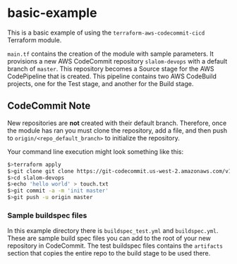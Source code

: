 # basic-example

This is a basic example of using the `terraform-aws-codecommit-cicd` Terraform module.

`main.tf` contains the creation of the module with sample parameters. It provisions a new AWS CodeCommit repository `slalom-devops` with a default branch of `master`. This repository becomes a Source stage for the AWS CodePipeline that is created. This pipeline contains two AWS CodeBuild projects, one for the Test stage, and another for the Build stage.

## CodeCommit Note

New repositories are **not** created with their default branch. Therefore, once the module has ran you must clone the repository, add a file, and then push to `origin/<repo_default_branch>` to initialize the repository.

Your command line execution might look something like this:

```bash
$>terraform apply
$>git clone git clone https://git-codecommit.us-west-2.amazonaws.com/v1/repos/slalom-devops
$>cd slalom-devops
$>echo 'hello world' > touch.txt
$>git commit -a -m 'init master'
$>git push -u origin master
```

### Sample buildspec files

In this example directory there is `buildspec_test.yml` and `buildspec.yml`. These are sample build spec files you can add to the root of your new repository in CodeCommit. The test buildspec files contains the `artifacts` section that copies the entire repo to the build stage to be used there.
